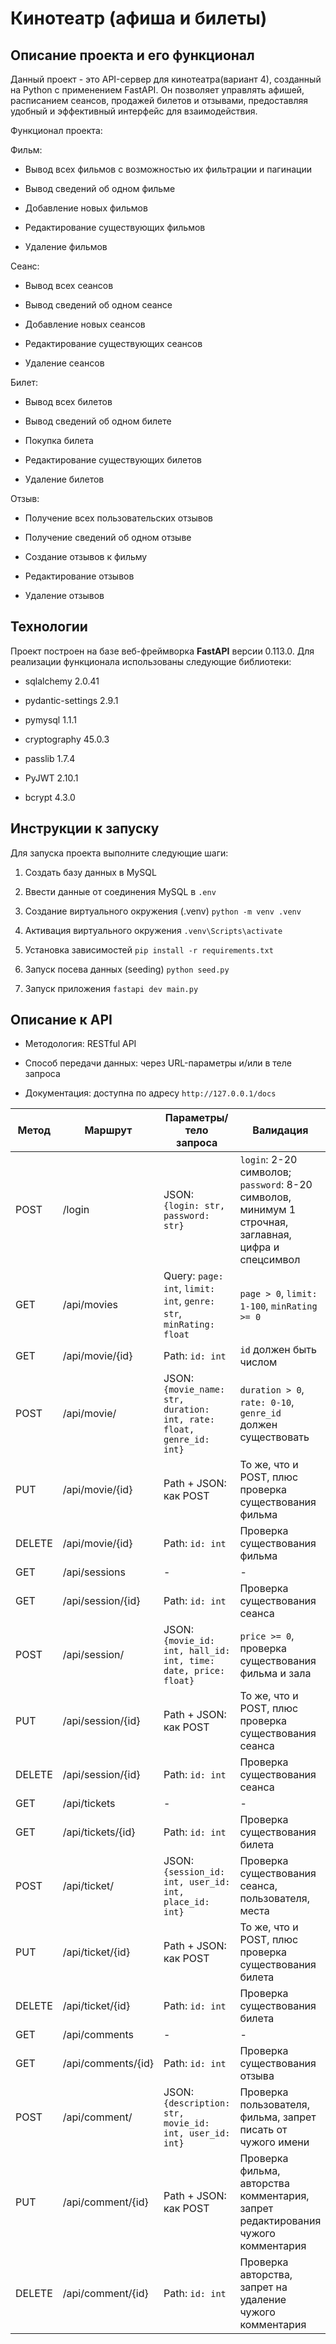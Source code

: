 # Кинотеатр (афиша и билеты)

## Описание проекта и его функционал
Данный проект - это API-сервер для кинотеатра(вариант 4), созданный на Python с применением FastAPI. Он позволяет управлять афишей, расписанием сеансов, продажей билетов и отзывами, предоставляя удобный и эффективный интерфейс для взаимодействия.

Функционал проекта:

Фильм:

- Вывод всех фильмов с возможностью их фильтрации и пагинации
    
- Вывод сведений об одном фильме
    
- Добавление новых фильмов
    
- Редактирование существующих фильмов
    
- Удаление фильмов
    

Сеанс:

- Вывод всех сеансов
    
- Вывод сведений об одном сеансе
    
- Добавление новых сеансов
    
- Редактирование существующих сеансов
    
- Удаление сеансов
    

Билет:

- Вывод всех билетов

- Вывод сведений об одном билете

- Покупка билета

- Редактирование существующих билетов

- Удаление билетов

Отзыв:

- Получение всех пользовательских отзывов
    
- Получение сведений об одном отзыве
    
- Создание отзывов к фильму
    
- Редактирование отзывов
    
- Удаление отзывов
    

## Технологии

Проект построен на базе веб-фреймворка **FastAPI** версии 0.113.0. Для реализации функционала использованы следующие библиотеки:

- sqlalchemy 2.0.41
    
- pydantic-settings 2.9.1
    
- pymysql 1.1.1
    
- cryptography 45.0.3
    
- passlib 1.7.4
    
- PyJWT 2.10.1
    
- bcrypt 4.3.0
    

## Инструкции к запуску

Для запуска проекта выполните следующие шаги:
1. Создать базу данных в MySQL
	
2. Ввести данные от соединения MySQL в `.env`
	
3. Создание виртуального окружения (.venv) `python -m venv .venv`
    
4. Активация виртуального окружения `.venv\Scripts\activate`
        
5. Установка зависимостей `pip install -r requirements.txt`
    
6. Запуск посева данных (seeding) `python seed.py`
    
7. Запуск приложения `fastapi dev main.py`
    

## Описание к API

- Методология: RESTful API
    
- Способ передачи данных: через URL-параметры и/или в теле запроса
    
- Документация: доступна по адресу `http://127.0.0.1/docs`

| Метод | Маршрут                        | Параметры/тело запроса                                                                                           | Валидация                                                                                                   |
|-------|--------------------------------|-------------------------------------------------------------------------------------------------------------------|-------------------------------------------------------------------------------------------------------------|
| POST  | /login                         | JSON: `{login: str, password: str}`                                                                              | `login`: 2-20 символов; `password`: 8-20 символов, минимум 1 строчная, заглавная, цифра и спецсимвол       |
| GET   | /api/movies                    | Query: `page: int`, `limit: int`, `genre: str`, `minRating: float`                                               | `page > 0`, `limit: 1-100`, `minRating >= 0`                                                                |
| GET   | /api/movie/{id}                | Path: `id: int`                                                                                                   | `id` должен быть числом                                                                                     |
| POST  | /api/movie/                    | JSON: `{movie_name: str, duration: int, rate: float, genre_id: int}`                                             | `duration > 0`, `rate: 0-10`, `genre_id` должен существовать                                                |
| PUT   | /api/movie/{id}                | Path + JSON: как POST                                                                                            | То же, что и POST, плюс проверка существования фильма                                                       |
| DELETE| /api/movie/{id}                | Path: `id: int`                                                                                                   | Проверка существования фильма                                                                               |
| GET   | /api/sessions                  | -                                                                                                                 | -                                                                                                           |
| GET   | /api/session/{id}              | Path: `id: int`                                                                                                   | Проверка существования сеанса                                                                              |
| POST  | /api/session/                  | JSON: `{movie_id: int, hall_id: int, time: date, price: float}`                                                  | `price >= 0`, проверка существования фильма и зала                                                          |
| PUT   | /api/session/{id}              | Path + JSON: как POST                                                                                            | То же, что и POST, плюс проверка существования сеанса                                                      |
| DELETE| /api/session/{id}              | Path: `id: int`                                                                                                   | Проверка существования сеанса                                                                              |
| GET   | /api/tickets                   | -                                                                                                                 | -                                                                                                           |
| GET   | /api/tickets/{id}              | Path: `id: int`                                                                                                   | Проверка существования билета                                                                              |
| POST  | /api/ticket/                   | JSON: `{session_id: int, user_id: int, place_id: int}`                                                           | Проверка существования сеанса, пользователя, места                                                          |
| PUT   | /api/ticket/{id}               | Path + JSON: как POST                                                                                            | То же, что и POST, плюс проверка существования билета                                                      |
| DELETE| /api/ticket/{id}               | Path: `id: int`                                                                                                   | Проверка существования билета                                                                              |
| GET   | /api/comments                  | -                                                                                                                 | -                                                                                                           |
| GET   | /api/comments/{id}             | Path: `id: int`                                                                                                   | Проверка существования отзыва                                                                              |
| POST  | /api/comment/                  | JSON: `{description: str, movie_id: int, user_id: int}`                                                          | Проверка пользователя, фильма, запрет писать от чужого имени                                                |
| PUT   | /api/comment/{id}              | Path + JSON: как POST                                                                                            | Проверка фильма, авторства комментария, запрет редактирования чужого комментария                           |
| DELETE| /api/comment/{id}              | Path: `id: int`                                                                                                   | Проверка авторства, запрет на удаление чужого комментария                                                  |
